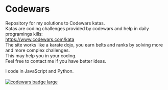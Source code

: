 # Codewars
Repository for my solutions to Codewars katas.</br>
Katas are coding challenges provided by codewars and help in daily programings kills:</br>
https://www.codewars.com/kata</br>
The site works like a karate dojo, you earn belts and ranks by solving more and more complex challenges.</br>
 This may help you in your coding.</br>
Feel free to contact me if you have better ideas.</br>

I code in JavaScript and Python.</br></br>
<a target="_blank" href="https://www.codewars.com/users/brudolce"><img src="https://www.codewars.com/users/brudolce/badges/large" alt="codewars badge large" /></a><br><br>


